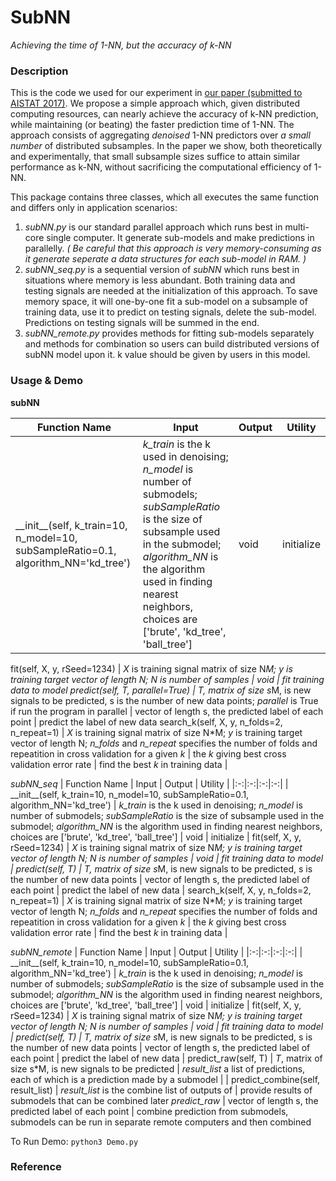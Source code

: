 # SubNN
*Achieving the time of 1-NN, but the accuracy of k-NN*

### Description
  This is the code we used for our experiment in [our paper (submitted to AISTAT 2017)](www.arxiv.org/sdfsfsfafsd). We propose a simple approach which, given distributed computing resources, can nearly achieve the accuracy of k-NN prediction, while maintaining (or beating) the faster prediction time of 1-NN. The approach consists of aggregating _denoised_ 1-NN predictors over *a small number* of distributed subsamples. In the paper we show, both theoretically and experimentally, that small subsample sizes suffice to attain similar performance as k-NN, without sacrificing the computational efficiency of 1-NN. 

  This package contains three classes, which all executes the same function and differs only in application scenarios:
  1. *subNN.py* is our standard parallel approach which runs best in multi-core single computer. It generate sub-models and make predictions in parallelly. *( Be careful that this approach is very memory-consuming as it generate seperate a data structures for each sub-model in RAM. )*
  2. *subNN_seq.py* is a sequential version of *subNN* which runs best in situations where memory is less abundant. Both training data and testing signals are needed at the initialization of this approach. To save memory space, it will one-by-one fit a sub-model on a subsample of training data, use it to predict on testing signals, delete the sub-model. Predictions on testing signals will be summed in the end.
  3. *subNN_remote.py* provides methods for fitting sub-models separately and methods for combination so users can build distributed versions of subNN model upon it. k value should be given by users in this model.

### Usage & Demo

**subNN**

 Function Name | Input | Output | Utility 
---------------|-------|--------|---------
 \_\_init\_\_(self, k\_train=10, n_model=10, subSampleRatio=0.1, algorithm_NN='kd_tree')  | *k_train* is the k used in denoising; *n_model* is number of submodels; *subSampleRatio* is the size of subsample used in the submodel; *algorithm_NN* is the algorithm used in finding nearest neighbors, choices are ['brute', 'kd_tree', 'ball_tree']    | void      | initialize



 
 fit(self, X, y, rSeed=1234) | *X* is training signal matrix of size N*M;  *y* is training target vector of length N; N is number of samples  | void      | fit training data to model
 predict(self, T, parallel=True) | *T*, matrix of size s*M, is new signals to be predicted, s is the number of new data points; *parallel* is True if run the program in parallel | vector of length s, the predicted label of each point | predict the label of new data
 search_k(self, X, y, n_folds=2, n_repeat=1) | *X* is training signal matrix of size N*M;  *y* is training target vector of length N; *n_folds* and *n_repeat* specifies the number of folds and repeatition in cross validation for a given *k* | the *k* giving best cross validation error rate | find the best *k* in training data |

*subNN_seq*
| Function Name | Input | Output | Utility |
|:-:|:-:|:-:|:-:|
| \_\_init\_\_(self, k\_train=10, n_model=10, subSampleRatio=0.1, algorithm_NN='kd_tree')  | *k_train* is the k used in denoising; *n_model* is number of submodels; *subSampleRatio* is the size of subsample used in the submodel; *algorithm_NN* is the algorithm used in finding nearest neighbors, choices are ['brute', 'kd_tree', 'ball_tree']    | void      | initialize
| fit(self, X, y, rSeed=1234) | *X* is training signal matrix of size N*M;  *y* is training target vector of length N; N is number of samples  | void      | fit training data to model
| predict(self, T) | *T*, matrix of size s*M, is new signals to be predicted, s is the number of new data points | vector of length s, the predicted label of each point | predict the label of new data
| search_k(self, X, y, n_folds=2, n_repeat=1) | *X* is training signal matrix of size N*M;  *y* is training target vector of length N; *n_folds* and *n_repeat* specifies the number of folds and repeatition in cross validation for a given *k* | the *k* giving best cross validation error rate | find the best *k* in training data |

*subNN_remote*
| Function Name | Input | Output | Utility |
|:-:|:-:|:-:|:-:|
| \_\_init\_\_(self, k\_train=10, n_model=10, subSampleRatio=0.1, algorithm_NN='kd_tree')  | *k_train* is the k used in denoising; *n_model* is number of submodels; *subSampleRatio* is the size of subsample used in the submodel; *algorithm_NN* is the algorithm used in finding nearest neighbors, choices are ['brute', 'kd_tree', 'ball_tree']    | void      | initialize
| fit(self, X, y, rSeed=1234) | *X* is training signal matrix of size N*M;  *y* is training target vector of length N; N is number of samples  | void      | fit training data to model
| predict(self, T) | *T*, matrix of size s*M, is new signals to be predicted, s is the number of new data points | vector of length s, the predicted label of each point | predict the label of new data
| predict_raw(self, T) | *T*, matrix of size s*M, is new signals to be predicted | *result_list* a list of predictions, each of which is a prediction made by a submodel | 
| predict_combine(self, result_list) | *result_list* is the combine list of outputs of | provide results of submodels that can be combined later *predict_raw* | vector of length s, the predicted label of each point | combine prediction from submodels, submodels can be run in separate remote computers and then combined

To Run Demo:
`
    python3 Demo.py
`


### Reference